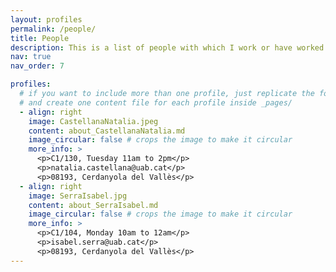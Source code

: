 ```yaml
---
layout: profiles
permalink: /people/
title: People
description: This is a list of people with which I work or have worked in the past. This page helps to get to know them better as well as explain some of their work. If you wish to contact any of my references, please seek my permission first. I appreciate your understanding in maintaining their privacy.
nav: true
nav_order: 7

profiles:
  # if you want to include more than one profile, just replicate the following block
  # and create one content file for each profile inside _pages/
  - align: right
    image: CastellanaNatalia.jpeg
    content: about_CastellanaNatalia.md
    image_circular: false # crops the image to make it circular
    more_info: >
      <p>C1/130, Tuesday 11am to 2pm</p>
      <p>natalia.castellana@uab.cat</p>
      <p>08193, Cerdanyola del Vallès</p>
  - align: right
    image: SerraIsabel.jpg
    content: about_SerraIsabel.md
    image_circular: false # crops the image to make it circular
    more_info: >
      <p>C1/104, Monday 10am to 12am</p>
      <p>isabel.serra@uab.cat</p>
      <p>08193, Cerdanyola del Vallès</p>
---
```

